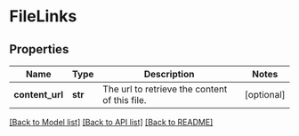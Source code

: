 # FileLinks

## Properties
Name | Type | Description | Notes
------------ | ------------- | ------------- | -------------
**content_url** | **str** | The url to retrieve the content of this file. | [optional] 

[[Back to Model list]](../README.md#documentation-for-models) [[Back to API list]](../README.md#documentation-for-api-endpoints) [[Back to README]](../README.md)


